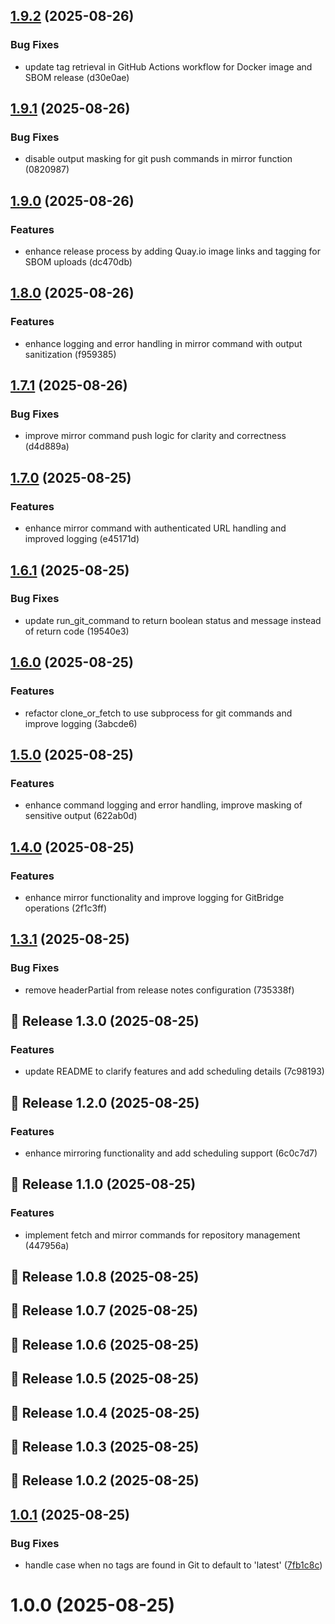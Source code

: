 ## [1.9.2](https://github.com/Paul1404/GitBridge/compare/v1.9.1...v1.9.2) (2025-08-26)

### Bug Fixes

- update tag retrieval in GitHub Actions workflow for Docker image and SBOM release (d30e0ae)

## [1.9.1](https://github.com/Paul1404/GitBridge/compare/v1.9.0...v1.9.1) (2025-08-26)

### Bug Fixes

- disable output masking for git push commands in mirror function (0820987)

## [1.9.0](https://github.com/Paul1404/GitBridge/compare/v1.8.0...v1.9.0) (2025-08-26)

### Features

- enhance release process by adding Quay.io image links and tagging for SBOM uploads (dc470db)

## [1.8.0](https://github.com/Paul1404/GitBridge/compare/v1.7.1...v1.8.0) (2025-08-26)

### Features

- enhance logging and error handling in mirror command with output sanitization (f959385)

## [1.7.1](https://github.com/Paul1404/GitBridge/compare/v1.7.0...v1.7.1) (2025-08-26)

### Bug Fixes

- improve mirror command push logic for clarity and correctness (d4d889a)

## [1.7.0](https://github.com/Paul1404/GitBridge/compare/v1.6.1...v1.7.0) (2025-08-25)

### Features

- enhance mirror command with authenticated URL handling and improved logging (e45171d)

## [1.6.1](https://github.com/Paul1404/GitBridge/compare/v1.6.0...v1.6.1) (2025-08-25)

### Bug Fixes

- update run_git_command to return boolean status and message instead of return code (19540e3)

## [1.6.0](https://github.com/Paul1404/GitBridge/compare/v1.5.0...v1.6.0) (2025-08-25)

### Features

- refactor clone_or_fetch to use subprocess for git commands and improve logging (3abcde6)

## [1.5.0](https://github.com/Paul1404/GitBridge/compare/v1.4.0...v1.5.0) (2025-08-25)

### Features

- enhance command logging and error handling, improve masking of sensitive output (622ab0d)

## [1.4.0](https://github.com/Paul1404/GitBridge/compare/v1.3.1...v1.4.0) (2025-08-25)

### Features

- enhance mirror functionality and improve logging for GitBridge operations (2f1c3ff)

## [1.3.1](https://github.com/Paul1404/GitBridge/compare/v1.3.0...v1.3.1) (2025-08-25)

### Bug Fixes

- remove headerPartial from release notes configuration (735338f)

## 🚀 Release 1.3.0 (2025-08-25)


### Features

- update README to clarify features and add scheduling details (7c98193)

## 🚀 Release 1.2.0 (2025-08-25)


### Features

- enhance mirroring functionality and add scheduling support (6c0c7d7)

## 🚀 Release 1.1.0 (2025-08-25)


### Features

- implement fetch and mirror commands for repository management (447956a)

## 🚀 Release 1.0.8 (2025-08-25)

## 🚀 Release 1.0.7 (2025-08-25)

## 🚀 Release 1.0.6 (2025-08-25)

## 🚀 Release 1.0.5 (2025-08-25)

## 🚀 Release 1.0.4 (2025-08-25)

## 🚀 Release 1.0.3 (2025-08-25)

## 🚀 Release 1.0.2 (2025-08-25)

## [1.0.1](https://github.com/Paul1404/GitBridge/compare/v1.0.0...v1.0.1) (2025-08-25)


### Bug Fixes

* handle case when no tags are found in Git to default to 'latest' ([7fb1c8c](https://github.com/Paul1404/GitBridge/commit/7fb1c8c301b9e47643f599939cc6f137798b0d64))

# 1.0.0 (2025-08-25)
